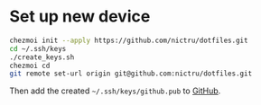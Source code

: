 # Set up new device

```sh
chezmoi init --apply https://github.com/nictru/dotfiles.git
cd ~/.ssh/keys
./create_keys.sh
chezmoi cd
git remote set-url origin git@github.com:nictru/dotfiles.git
```

Then add the created `~/.ssh/keys/github.pub` to [GitHub](https://github.com/settings/keys).
